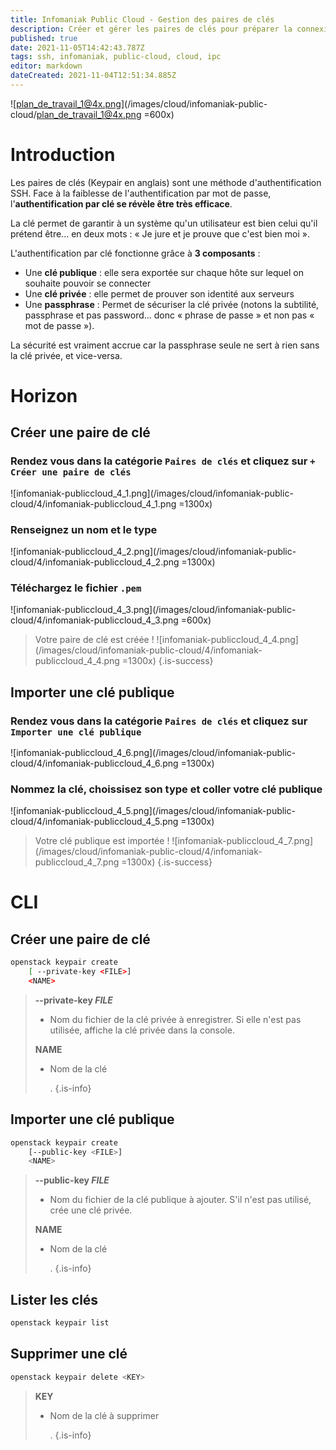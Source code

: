 ```yaml
---
title: Infomaniak Public Cloud - Gestion des paires de clés
description: Créer et gérer les paires de clés pour préparer la connexion SSH
published: true
date: 2021-11-05T14:42:43.787Z
tags: ssh, infomaniak, public-cloud, cloud, ipc
editor: markdown
dateCreated: 2021-11-04T12:51:34.885Z
---
```


![plan_de_travail_1@4x.png](/images/cloud/infomaniak-public-cloud/plan_de_travail_1@4x.png =600x)
# Introduction
Les paires de clés (Keypair en anglais) sont une méthode d'authentification SSH.
Face à la faiblesse de l'authentification par mot de passe, l'**authentification par clé se révèle être très efficace**.

La clé permet de garantir à un système qu'un utilisateur est bien celui qu'il prétend être... en deux mots : « Je jure et je prouve que c'est bien moi ».

L'authentification par clé fonctionne grâce à **3 composants** :
 - Une **clé publique** : elle sera exportée sur chaque hôte sur lequel on souhaite pouvoir se connecter
 - Une **clé privée** : elle permet de prouver son identité aux serveurs
 - Une **passphrase** : Permet de sécuriser la clé privée (notons la subtilité, passphrase et pas password... donc « phrase de passe » et non pas « mot de passe »).

La sécurité est vraiment accrue car la passphrase seule ne sert à rien sans la clé privée, et vice-versa. 
# Horizon
## Créer une paire de clé
### Rendez vous dans la catégorie `Paires de clés` et cliquez sur `+ Créer une paire de clés`
![infomaniak-publiccloud_4_1.png](/images/cloud/infomaniak-public-cloud/4/infomaniak-publiccloud_4_1.png =1300x)
### Renseignez un nom et le type
![infomaniak-publiccloud_4_2.png](/images/cloud/infomaniak-public-cloud/4/infomaniak-publiccloud_4_2.png =1300x)
### Téléchargez le fichier `.pem`
![infomaniak-publiccloud_4_3.png](/images/cloud/infomaniak-public-cloud/4/infomaniak-publiccloud_4_3.png =600x)

> Votre paire de clé est créée !
> ![infomaniak-publiccloud_4_4.png](/images/cloud/infomaniak-public-cloud/4/infomaniak-publiccloud_4_4.png =1300x)
{.is-success}


## Importer une clé publique
### Rendez vous dans la catégorie `Paires de clés` et cliquez sur ` Importer une clé publique`
![infomaniak-publiccloud_4_6.png](/images/cloud/infomaniak-public-cloud/4/infomaniak-publiccloud_4_6.png =1300x)
### Nommez la clé, choissisez son type et coller votre clé publique
![infomaniak-publiccloud_4_5.png](/images/cloud/infomaniak-public-cloud/4/infomaniak-publiccloud_4_5.png =1300x)

> Votre clé publique est importée !
> ![infomaniak-publiccloud_4_7.png](/images/cloud/infomaniak-public-cloud/4/infomaniak-publiccloud_4_7.png =1300x)
{.is-success}

# CLI
## Créer une paire de clé
```bash
openstack keypair create
    [ --private-key <FILE>]
    <NAME>
```

> **--private-key *FILE***
> - Nom du fichier de la clé privée à enregistrer. Si elle n'est pas utilisée, affiche la clé privée dans la console.
>
> **NAME**
> - Nom de la clé
>
> 	.
{.is-info}

## Importer une clé publique
```bash
openstack keypair create
    [--public-key <FILE>]
    <NAME>
```
> **--public-key *FILE***
> - Nom du fichier de la clé publique à ajouter. S'il n'est pas utilisé, crée une clé privée.
>
>
> **NAME**
> - Nom de la clé
>
> 	.
{.is-info}

## Lister les clés
```bash
openstack keypair list
```
## Supprimer une clé
```bash
openstack keypair delete <KEY>
```
> **KEY**
> - Nom de la clé à supprimer
>
> 	.
{.is-info}